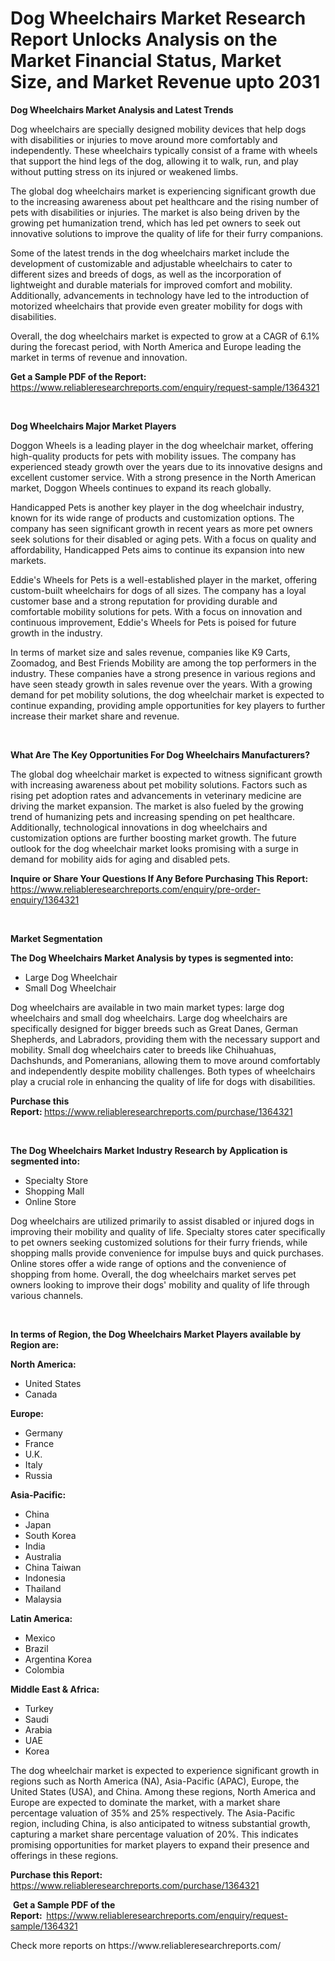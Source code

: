<p><h1>Dog Wheelchairs Market Research Report Unlocks Analysis on the Market Financial Status, Market Size, and Market Revenue upto 2031</h1></p><p><strong>Dog Wheelchairs Market Analysis and Latest Trends</strong></p>
<p><p>Dog wheelchairs are specially designed mobility devices that help dogs with disabilities or injuries to move around more comfortably and independently. These wheelchairs typically consist of a frame with wheels that support the hind legs of the dog, allowing it to walk, run, and play without putting stress on its injured or weakened limbs.</p><p>The global dog wheelchairs market is experiencing significant growth due to the increasing awareness about pet healthcare and the rising number of pets with disabilities or injuries. The market is also being driven by the growing pet humanization trend, which has led pet owners to seek out innovative solutions to improve the quality of life for their furry companions.</p><p>Some of the latest trends in the dog wheelchairs market include the development of customizable and adjustable wheelchairs to cater to different sizes and breeds of dogs, as well as the incorporation of lightweight and durable materials for improved comfort and mobility. Additionally, advancements in technology have led to the introduction of motorized wheelchairs that provide even greater mobility for dogs with disabilities.</p><p>Overall, the dog wheelchairs market is expected to grow at a CAGR of 6.1% during the forecast period, with North America and Europe leading the market in terms of revenue and innovation.</p></p>
<p><strong>Get a Sample PDF of the Report:&nbsp;</strong> <a href="https://www.reliableresearchreports.com/enquiry/request-sample/1364321">https://www.reliableresearchreports.com/enquiry/request-sample/1364321</a></p>
<p>&nbsp;</p>
<p><strong>Dog Wheelchairs Major Market Players</strong></p>
<p><p>Doggon Wheels is a leading player in the dog wheelchair market, offering high-quality products for pets with mobility issues. The company has experienced steady growth over the years due to its innovative designs and excellent customer service. With a strong presence in the North American market, Doggon Wheels continues to expand its reach globally.</p><p>Handicapped Pets is another key player in the dog wheelchair industry, known for its wide range of products and customization options. The company has seen significant growth in recent years as more pet owners seek solutions for their disabled or aging pets. With a focus on quality and affordability, Handicapped Pets aims to continue its expansion into new markets.</p><p>Eddie's Wheels for Pets is a well-established player in the market, offering custom-built wheelchairs for dogs of all sizes. The company has a loyal customer base and a strong reputation for providing durable and comfortable mobility solutions for pets. With a focus on innovation and continuous improvement, Eddie's Wheels for Pets is poised for future growth in the industry.</p><p>In terms of market size and sales revenue, companies like K9 Carts, Zoomadog, and Best Friends Mobility are among the top performers in the industry. These companies have a strong presence in various regions and have seen steady growth in sales revenue over the years. With a growing demand for pet mobility solutions, the dog wheelchair market is expected to continue expanding, providing ample opportunities for key players to further increase their market share and revenue.</p></p>
<p>&nbsp;</p>
<p><strong>What Are The Key Opportunities For Dog Wheelchairs Manufacturers?</strong></p>
<p><p>The global dog wheelchair market is expected to witness significant growth with increasing awareness about pet mobility solutions. Factors such as rising pet adoption rates and advancements in veterinary medicine are driving the market expansion. The market is also fueled by the growing trend of humanizing pets and increasing spending on pet healthcare. Additionally, technological innovations in dog wheelchairs and customization options are further boosting market growth. The future outlook for the dog wheelchair market looks promising with a surge in demand for mobility aids for aging and disabled pets.</p></p>
<p><strong>Inquire or Share Your Questions If Any Before Purchasing This Report:</strong> <a href="https://www.reliableresearchreports.com/enquiry/pre-order-enquiry/1364321">https://www.reliableresearchreports.com/enquiry/pre-order-enquiry/1364321</a></p>
<p>&nbsp;</p>
<p><strong>Market Segmentation</strong></p>
<p><strong>The Dog Wheelchairs Market Analysis by types is segmented into:</strong></p>
<p><ul><li>Large Dog Wheelchair</li><li>Small Dog Wheelchair</li></ul></p>
<p><p>Dog wheelchairs are available in two main market types: large dog wheelchairs and small dog wheelchairs. Large dog wheelchairs are specifically designed for bigger breeds such as Great Danes, German Shepherds, and Labradors, providing them with the necessary support and mobility. Small dog wheelchairs cater to breeds like Chihuahuas, Dachshunds, and Pomeranians, allowing them to move around comfortably and independently despite mobility challenges. Both types of wheelchairs play a crucial role in enhancing the quality of life for dogs with disabilities.</p></p>
<p><strong>Purchase this Report:&nbsp;</strong><a href="https://www.reliableresearchreports.com/purchase/1364321">https://www.reliableresearchreports.com/purchase/1364321</a></p>
<p>&nbsp;</p>
<p><strong>The Dog Wheelchairs Market Industry Research by Application is segmented into:</strong></p>
<p><ul><li>Specialty Store</li><li>Shopping Mall</li><li>Online Store</li></ul></p>
<p><p>Dog wheelchairs are utilized primarily to assist disabled or injured dogs in improving their mobility and quality of life. Specialty stores cater specifically to pet owners seeking customized solutions for their furry friends, while shopping malls provide convenience for impulse buys and quick purchases. Online stores offer a wide range of options and the convenience of shopping from home. Overall, the dog wheelchairs market serves pet owners looking to improve their dogs' mobility and quality of life through various channels.</p></p>
<p>&nbsp;</p>
<p><strong>In terms of Region, the Dog Wheelchairs Market Players available by Region are:</strong></p>
<p>
    <p> <strong> North America: </strong>
        <ul>
            <li>United States</li>
            <li>Canada</li>
        </ul>
        </p> 
    <p> <strong> Europe: </strong>
        <ul>
            <li>Germany</li>
            <li>France</li>
            <li>U.K.</li>
            <li>Italy</li>
            <li>Russia</li>
        </ul>
        </p> 
    <p> <strong> Asia-Pacific: </strong>
        <ul>
            <li>China</li>
            <li>Japan</li>
            <li>South Korea</li>
            <li>India</li>
            <li>Australia</li>
            <li>China Taiwan</li>
            <li>Indonesia</li>
            <li>Thailand</li>
            <li>Malaysia</li>
        </ul>
        </p> 
    <p> <strong> Latin America: </strong>
        <ul>
            <li>Mexico</li>
            <li>Brazil</li>
            <li>Argentina Korea</li>
            <li>Colombia</li>
        </ul>
        </p> 
    <p> <strong> Middle East & Africa: </strong>
        <ul>
            <li>Turkey</li>
            <li>Saudi</li>
            <li>Arabia</li>
            <li>UAE</li>
            <li>Korea</li>
        </ul>
    </p>
    </p>
<p><p>The dog wheelchair market is expected to experience significant growth in regions such as North America (NA), Asia-Pacific (APAC), Europe, the United States (USA), and China. Among these regions, North America and Europe are expected to dominate the market, with a market share percentage valuation of 35% and 25% respectively. The Asia-Pacific region, including China, is also anticipated to witness substantial growth, capturing a market share percentage valuation of 20%. This indicates promising opportunities for market players to expand their presence and offerings in these regions.</p></p>
<p><strong>Purchase this Report: </strong><a href="https://www.reliableresearchreports.com/purchase/1364321">https://www.reliableresearchreports.com/purchase/1364321</a></p>
<p>&nbsp;<strong>Get a Sample PDF of the Report:&nbsp;&nbsp;</strong><a href="https://www.reliableresearchreports.com/enquiry/request-sample/1364321">https://www.reliableresearchreports.com/enquiry/request-sample/1364321</a></p>
<p><strong></strong></p>
<p>Check more reports on https://www.reliableresearchreports.com/</p>